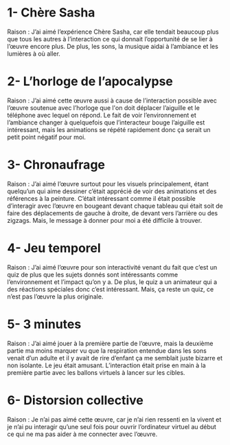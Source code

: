 # 1-	Chère Sasha
Raison :
J’ai aimé l’expérience Chère Sasha, car elle tendait beaucoup plus que tous les autres à l’interaction ce qui donnait l’opportunité de se lier à l’œuvre encore plus. De plus, les sons, la musique aidai à l’ambiance et les lumières à où aller.
# 2-	L’horloge de l’apocalypse
Raison :
J’ai aimé cette œuvre aussi à cause de l’interaction possible avec l’œuvre soutenue avec l’horloge que l'on doit déplacer l’aiguille et le téléphone avec lequel on répond. Le fait de voir l’environnement et l’ambiance changer à quelquefois que l’interacteur bouge l’aiguille est intéressant, mais les animations se répété rapidement donc ça serait un petit point négatif pour moi.
# 3-	Chronaufrage
Raison :
J’ai aimé l’œuvre surtout pour les visuels principalement, étant quelqu’un qui aime dessiner c’était apprécié de voir des animations et des références à la peinture. C’était intéressant comme il était possible d’interagir avec l’œuvre en bougeant devant chaque tableau qui était soit de faire des déplacements de gauche à droite, de devant vers l’arrière ou des zigzags. Mais, le message à donner pour moi a été difficile à trouver.
# 4-	Jeu temporel
Raison :
J’ai aimé l’œuvre pour son interactivité venant du fait que c’est un quiz de plus que les sujets donnés sont intéressants comme l’environnement et l’impact qu’on y a. De plus, le quiz a un animateur qui a des réactions spéciales donc c’est intéressant. Mais, ça reste un quiz, ce n’est pas l’œuvre la plus originale.
# 5-	3 minutes
Raison :
J’ai aimé jouer à la première partie de l’œuvre, mais la deuxième partie ma moins marquer vu que la respiration entendue dans les sons venait d’un adulte et il y avait de rire d’enfant ça me semblait juste bizarre et non isolante. Le jeu était amusant. L’interaction était prise en main à la première partie avec les ballons virtuels à lancer sur les cibles.
# 6-	Distorsion collective
Raison :
Je n’ai pas aimé cette œuvre, car je n’ai rien ressenti en la vivent et je n’ai pu interagir qu’une seul fois pour ouvrir l’ordinateur virtuel au début ce qui ne ma pas aider à me connecter avec l’œuvre.
